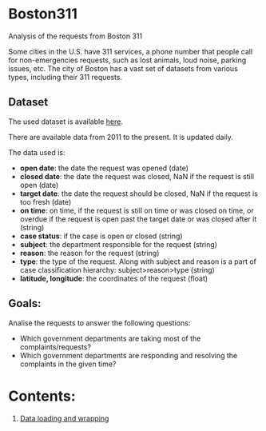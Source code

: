 # Boston311
Analysis of the requests from Boston 311

Some cities in the U.S. have 311 services, a phone number that people call for non-emergencies requests, such as lost animals, loud noise, parking issues, etc. The city of Boston has a vast set of datasets from various types, including their 311 requests.

## Dataset

The used dataset is available [here](https://data.boston.gov/dataset/311-service-requests).

There are available data from 2011 to the present. It is updated daily.

The data used is:
* **open date**: the date the request was opened (date)
* **closed date**: the date the request was closed, NaN if the request is still open (date)
* **target date**: the date the request should be closed, NaN if the request is too fresh (date)
* **on time**: on time, if the request is still on time or was closed on time, or overdue if the request is open past the target date or was closed after it (string)
* **case status**: if the case is open or closed (string)
* **subject**: the department responsible for the request (string)
* **reason**: the reason for the request (string)
* **type**: the type of the request. Along with subject and reason is a part of case classification hierarchy: subject>reason>type (string)
* **latitude, longitude**: the coordinates of the request (float)

## Goals:

Analise the requests to answer the following questions:

* Which government departments are taking most of the complaints/requests?
* Which government departments are responding and resolving the complaints in the given time?

# Contents:

1. [Data loading and wrapping](https://github.com/Denisebps/Boston311/blob/main/Boston311_cleaning.ipynb)

